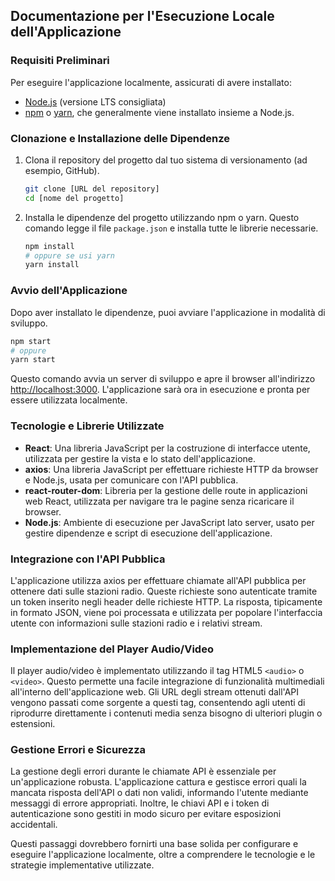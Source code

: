 ## Documentazione per l'Esecuzione Locale dell'Applicazione

### Requisiti Preliminari
Per eseguire l'applicazione localmente, assicurati di avere installato:
- [Node.js](https://nodejs.org/en/) (versione LTS consigliata)
- [npm](https://www.npmjs.com/) o [yarn](https://yarnpkg.com/), che generalmente viene installato insieme a Node.js.

### Clonazione e Installazione delle Dipendenze
1. Clona il repository del progetto dal tuo sistema di versionamento (ad esempio, GitHub).
   ```bash
   git clone [URL del repository]
   cd [nome del progetto]
   ```
2. Installa le dipendenze del progetto utilizzando npm o yarn. Questo comando legge il file `package.json` e installa tutte le librerie necessarie.
   ```bash
   npm install
   # oppure se usi yarn
   yarn install
   ```

### Avvio dell'Applicazione
Dopo aver installato le dipendenze, puoi avviare l'applicazione in modalità di sviluppo.
```bash
npm start
# oppure
yarn start
```
Questo comando avvia un server di sviluppo e apre il browser all'indirizzo [http://localhost:3000](http://localhost:3000). L'applicazione sarà ora in esecuzione e pronta per essere utilizzata localmente.

### Tecnologie e Librerie Utilizzate
- **React**: Una libreria JavaScript per la costruzione di interfacce utente, utilizzata per gestire la vista e lo stato dell'applicazione.
- **axios**: Una libreria JavaScript per effettuare richieste HTTP da browser e Node.js, usata per comunicare con l'API pubblica.
- **react-router-dom**: Libreria per la gestione delle route in applicazioni web React, utilizzata per navigare tra le pagine senza ricaricare il browser.
- **Node.js**: Ambiente di esecuzione per JavaScript lato server, usato per gestire dipendenze e script di esecuzione dell'applicazione.

### Integrazione con l'API Pubblica
L'applicazione utilizza axios per effettuare chiamate all'API pubblica per ottenere dati sulle stazioni radio. Queste richieste sono autenticate tramite un token inserito negli header delle richieste HTTP. La risposta, tipicamente in formato JSON, viene poi processata e utilizzata per popolare l'interfaccia utente con informazioni sulle stazioni radio e i relativi stream.

### Implementazione del Player Audio/Video
Il player audio/video è implementato utilizzando il tag HTML5 `<audio>` o `<video>`. Questo permette una facile integrazione di funzionalità multimediali all'interno dell'applicazione web. Gli URL degli stream ottenuti dall'API vengono passati come sorgente a questi tag, consentendo agli utenti di riprodurre direttamente i contenuti media senza bisogno di ulteriori plugin o estensioni.

### Gestione Errori e Sicurezza
La gestione degli errori durante le chiamate API è essenziale per un'applicazione robusta. L'applicazione cattura e gestisce errori quali la mancata risposta dell'API o dati non validi, informando l'utente mediante messaggi di errore appropriati. Inoltre, le chiavi API e i token di autenticazione sono gestiti in modo sicuro per evitare esposizioni accidentali.

Questi passaggi dovrebbero fornirti una base solida per configurare e eseguire l'applicazione localmente, oltre a comprendere le tecnologie e le strategie implementative utilizzate.